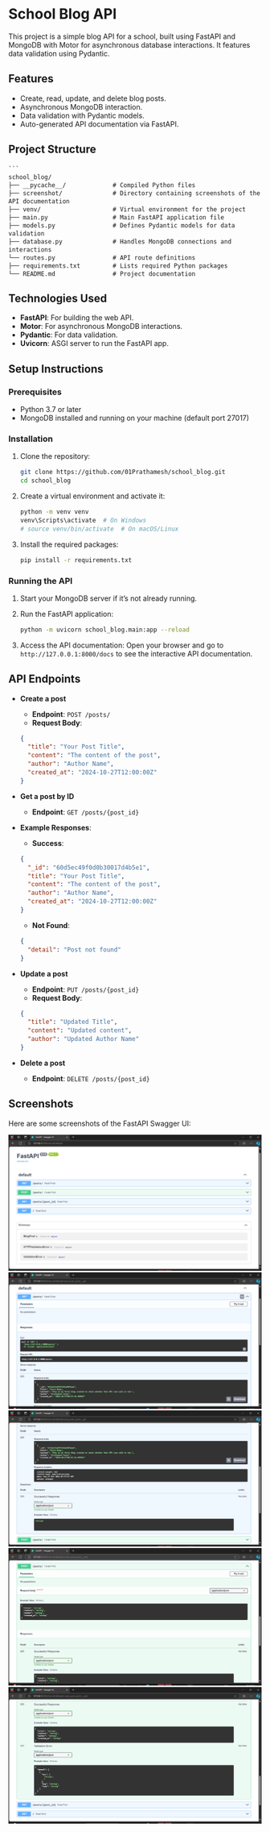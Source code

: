 # School Blog API

This project is a simple blog API for a school, built using FastAPI and MongoDB with Motor for asynchronous database interactions. It features data validation using Pydantic.

## Features

- Create, read, update, and delete blog posts.
- Asynchronous MongoDB interaction.
- Data validation with Pydantic models.
- Auto-generated API documentation via FastAPI.

## Project Structure
    ```
    school_blog/
    ├── __pycache__/             # Compiled Python files
    ├── screenshot/              # Directory containing screenshots of the API documentation
    ├── venv/                    # Virtual environment for the project
    ├── main.py                  # Main FastAPI application file
    ├── models.py                # Defines Pydantic models for data validation
    ├── database.py              # Handles MongoDB connections and interactions
    └── routes.py                # API route definitions
    ├── requirements.txt         # Lists required Python packages
    └── README.md                # Project documentation

## Technologies Used

- **FastAPI**: For building the web API.
- **Motor**: For asynchronous MongoDB interactions.
- **Pydantic**: For data validation.
- **Uvicorn**: ASGI server to run the FastAPI app.

## Setup Instructions

### Prerequisites

- Python 3.7 or later
- MongoDB installed and running on your machine (default port 27017)

### Installation

1. Clone the repository:
    ```bash
    git clone https://github.com/01Prathamesh/school_blog.git
    cd school_blog
    ```

2. Create a virtual environment and activate it:
    ```bash
    python -m venv venv
    venv\Scripts\activate  # On Windows
    # source venv/bin/activate  # On macOS/Linux
    ```

3. Install the required packages:
    ```bash
    pip install -r requirements.txt
    ```

### Running the API

1. Start your MongoDB server if it’s not already running.

2. Run the FastAPI application:
    ```bash
    python -m uvicorn school_blog.main:app --reload

    ```

3. Access the API documentation: Open your browser and go to `http://127.0.0.1:8000/docs` to see the interactive API documentation.

## API Endpoints

- **Create a post**
    - **Endpoint**: `POST /posts/`
    - **Request Body**:
    ```json
    {
      "title": "Your Post Title",
      "content": "The content of the post",
      "author": "Author Name",
      "created_at": "2024-10-27T12:00:00Z"
    }
    ```

- **Get a post by ID**
    - **Endpoint**: `GET /posts/{post_id}`

- **Example Responses**:
    - **Success**:
    ```json
    {
      "_id": "60d5ec49f0d0b30017d4b5e1",
      "title": "Your Post Title",
      "content": "The content of the post",
      "author": "Author Name",
      "created_at": "2024-10-27T12:00:00Z"
    }
    ```
    - **Not Found**:
    ```json
    {
      "detail": "Post not found"
    }
    ```

- **Update a post**
    - **Endpoint**: `PUT /posts/{post_id}`
    - **Request Body**:
    ```json
    {
      "title": "Updated Title",
      "content": "Updated content",
      "author": "Updated Author Name"
    }
    ```

- **Delete a post**
    - **Endpoint**: `DELETE /posts/{post_id}`

## Screenshots

Here are some screenshots of the FastAPI Swagger UI:

![Swagger UI](./ScreenShot/1.png)
![Swagger UI](./ScreenShot/2.png)
![Swagger UI](./ScreenShot/3.png)
![Swagger UI](./ScreenShot/4.png)
![Swagger UI](./ScreenShot/5.png)
